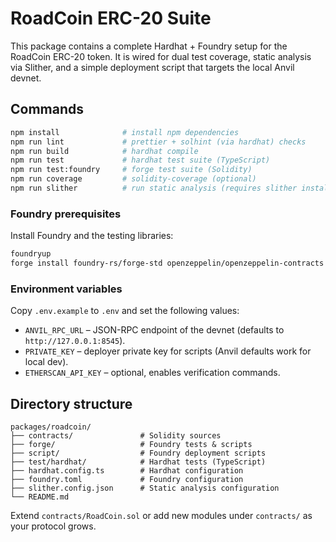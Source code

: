 # RoadCoin ERC-20 Suite

This package contains a complete Hardhat + Foundry setup for the RoadCoin ERC-20 token.  It is wired
for dual test coverage, static analysis via Slither, and a simple deployment script that targets the
local Anvil devnet.

## Commands

```bash
npm install              # install npm dependencies
npm run lint             # prettier + solhint (via hardhat) checks
npm run build            # hardhat compile
npm run test             # hardhat test suite (TypeScript)
npm run test:foundry     # forge test suite (Solidity)
npm run coverage         # solidity-coverage (optional)
npm run slither          # run static analysis (requires slither installed)
```

### Foundry prerequisites

Install Foundry and the testing libraries:

```bash
foundryup
forge install foundry-rs/forge-std openzeppelin/openzeppelin-contracts --no-commit
```

### Environment variables

Copy `.env.example` to `.env` and set the following values:

- `ANVIL_RPC_URL` – JSON-RPC endpoint of the devnet (defaults to `http://127.0.0.1:8545`).
- `PRIVATE_KEY` – deployer private key for scripts (Anvil defaults work for local dev).
- `ETHERSCAN_API_KEY` – optional, enables verification commands.

## Directory structure

```
packages/roadcoin/
├── contracts/               # Solidity sources
├── forge/                   # Foundry tests & scripts
├── script/                  # Foundry deployment scripts
├── test/hardhat/            # Hardhat tests (TypeScript)
├── hardhat.config.ts        # Hardhat configuration
├── foundry.toml             # Foundry configuration
├── slither.config.json      # Static analysis configuration
└── README.md
```

Extend `contracts/RoadCoin.sol` or add new modules under `contracts/` as your protocol grows.
